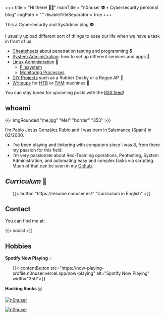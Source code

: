 +++
title = "Hi there! 👨‍💻"
mainTitle = "n0nuser 👽 • Cybersecurity personal blog"
imgPath = "."
disableTitleSeparator = true
+++

<!-- ![Spongebob Happy](https://media.tenor.com/images/6d2f936160eb65153b72f0bcd74dca82/tenor.gif) -->

<!-- ![Cat programming](programmingCat.gif) -->

This a Cybersecurity and SysAdmin blog 👽️

I usually upload different sort of things to ease our life when we have a task in front of us:

* [Cheatsheets](tags/cheatsheet/) about penetration testing and programming 💲
* [System Administration](tags/sysadmin): how to set up different services and apps 📄
* [Linux Administration](tags/linux) 🐧
  * [Filesystem](posts/linux_filesystem)
  <!--* [Startup and shutdown](posts/linux_startup)-->
  <!--* [Disk management - Quotas](posts/linux_diskmanagement)-->
  <!--* [Backups](posts/linux_backup)-->
  * [Monitoring Processes](posts/linux_processes)
* [DIY Projects](tags/projects) such as a Rubber Ducky or a Rogue AP 🔨
* [Writeups](writeups) for [HTB](writeups/htb) or [THM](writeups/thm) machines 👹

You can stay tuned for upcoming posts with the [RSS feed](index.xml)!

## whoami

{{< imgRounded "me.jpg" "Me!" "border" "350" >}}

I’m Pablo Jesús González Rubio and I was born in Salamanca (Spain) in 02/2000.

* I’ve been playing and tinkering with computers since I was 8, from there my passion for this field.
* I'm very passionate about Red-Teaming operations, Pentesting, System Administration, and automating easy and complex tasks via scripting. Much of that can be seen in my [Github](https://github.com/n0nuser/).

## **_Curriculum_** 📂

<div class="list">
    <ul class="posts">
        {{< button "https://resume.nonuser.es/" "Curriculum in English" >}}
    </ul>
</div>

## Contact

You can find me at:

{{< social >}}

## Hobbies

**Spotify Now Playing** 🎶

<div class="list">
    <ul class="posts">
        {{< contentButton src="https://now-playing-profile.n0nuser.vercel.app/now-playing" alt="Spotify Now Playing" width="350">}}
    </ul>
</div>

**Hacking Ranks** 💻

[![n0nuser](https://www.hackthebox.eu/badge/image/72782)](https://app.hackthebox.eu/profile/72782)

[![n0nuser](https://tryhackme-badges.s3.amazonaws.com/nonuser.png)](https://tryhackme.com/p/nonuser)
